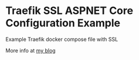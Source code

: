 # Traefik SSL ASPNET Core Configuration Example

Example Traefik docker compose file with SSL

More info at [my blog](https://chlee.co/step-by-step-guide-on-how-to-host-and-deploy-an-aspnet-core-app-with-ssl-using-letsencrypt-traefik-and-docker-take-2)